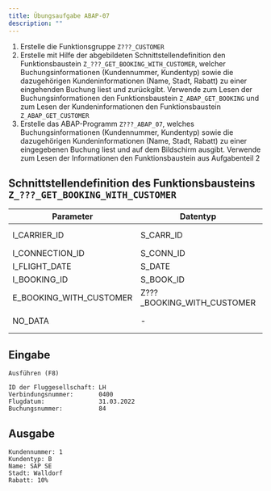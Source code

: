 ```yaml
---
title: Übungsaufgabe ABAP-07
description: ""
---
```


1. Erstelle die Funktionsgruppe `Z???_CUSTOMER`
2. Erstelle mit Hilfe der abgebildeten Schnittstellendefinition den Funktionsbaustein `Z_???_GET_BOOKING_WITH_CUSTOMER`, welcher Buchungsinformationen (Kundennummer, Kundentyp) sowie die dazugehörigen Kundeninformationen (Name, Stadt, Rabatt) zu einer 
eingehenden Buchung liest und zurückgibt. Verwende zum Lesen der Buchungsinformationen den Funktionsbaustein `Z_ABAP_GET_BOOKING` und zum Lesen der Kundeninformationen den Funktionsbaustein `Z_ABAP_GET_CUSTOMER`
3. Erstelle das ABAP-Programm `Z???_ABAP_07`, welches Buchungsinformationen (Kundennummer, Kundentyp) sowie die dazugehörigen Kundeninformationen (Name, Stadt, Rabatt) zu einer eingegebenen Buchung liest und auf dem Bildschirm ausgibt. Verwende zum Lesen der 
Informationen den Funktionsbaustein aus Aufgabenteil 2

## Schnittstellendefinition des Funktionsbausteins `Z_???_GET_BOOKING_WITH_CUSTOMER`
| Parameter               | Datentyp                   | Bezeichnung                     |
| ----------------------- | -------------------------- | ------------------------------- |
| I_CARRIER_ID            | S_CARR_ID                  | ID der Fluggesellschaft         |
| I_CONNECTION_ID         | S_CONN_ID                  | Verbindungsnummer               |
| I_FLIGHT_DATE           | S_DATE                     | Flugdatum                       |
| I_BOOKING_ID            | S_BOOK_ID                  | Buchungsnummer                  |
| E_BOOKING_WITH_CUSTOMER | Z???_BOOKING_WITH_CUSTOMER | Buchung mit Kundeninformationen |
| NO_DATA                 | -                          | Ausnahme: keine Daten           |

## Eingabe
```
Ausführen (F8)

ID der Fluggesellschaft: LH
Verbindungsnummer:       0400
Flugdatum:               31.03.2022
Buchungsnummer:          84
```

## Ausgabe
```
Kundennummer: 1
Kundentyp: B
Name: SAP SE
Stadt: Walldorf
Rabatt: 10%
```